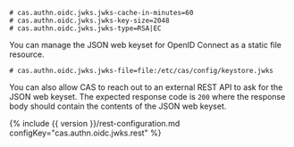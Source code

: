 
```properties
# cas.authn.oidc.jwks.jwks-cache-in-minutes=60
# cas.authn.oidc.jwks.jwks-key-size=2048
# cas.authn.oidc.jwks.jwks-type=RSA|EC
```                         

You can manage the JSON web keyset for OpenID Connect as a static file resource.

```properties 
# cas.authn.oidc.jwks.jwks-file=file:/etc/cas/config/keystore.jwks
```

You can also allow CAS to reach out to an external REST API to ask for 
the JSON web keyset. The expected response code is `200`
where the response body should contain the contents of the JSON web keyset.

{% include {{ version }}/rest-configuration.md configKey="cas.authn.oidc.jwks.rest" %}
